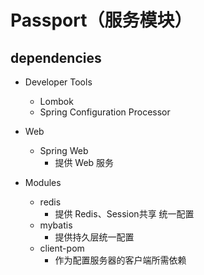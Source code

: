 # Passport（服务模块）

## dependencies

- Developer Tools
    - Lombok
    - Spring Configuration Processor

- Web
    - Spring Web
        - 提供 Web 服务

- Modules
    - redis
        - 提供 Redis、Session共享 统一配置
    - mybatis
        - 提供持久层统一配置
    - client-pom
        - 作为配置服务器的客户端所需依赖
